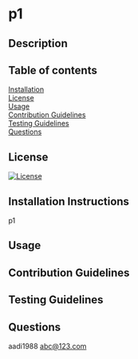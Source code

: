 # p1
## Description

## Table of contents
[Installation](#installation-instructions)\
[License](#license)\
[Usage](#usage)\
[Contribution Guidelines](#contribution-guidelines)\
[Testing Guidelines](#testing-guidelines)\
[Questions](#questions)
## License
[![License](<https://img.shields.io/static/v1?label=License&message=CC0-1.0&color=green>)]()
## Installation Instructions
p1

## Usage

## Contribution Guidelines

## Testing Guidelines

## Questions
aadi1988
abc@123.com
